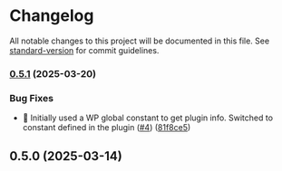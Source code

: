 # Changelog

All notable changes to this project will be documented in this file. See [standard-version](https://github.com/conventional-changelog/standard-version) for commit guidelines.

### [0.5.1](https://github.com/ucsc/ucsc-giving-functionality-plugin/compare/v0.5.0...v0.5.1) (2025-03-20)


### Bug Fixes

* 🐛 Initially used a WP global constant to get plugin info. Switched to constant defined in the plugin ([#4](https://github.com/ucsc/ucsc-giving-functionality-plugin/issues/4)) ([81f8ce5](https://github.com/ucsc/ucsc-giving-functionality-plugin/commit/81f8ce55f75c71d18ac976f4e243dcc9d4383b01))

## 0.5.0 (2025-03-14)
